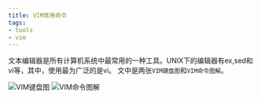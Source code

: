 ```yaml
---
title: VIM常用命令
tags:
- tools
- vim
---
```


文本编辑器是所有计算机系统中最常用的一种工具。UNIX下的编辑器有ex,sed和vi等，其中，使用最为广泛的是vi。 文中是两张`VIM键盘图`和`VIM命令图解`。
<!-- more -->

![VIM键盘图](http://oligvdnzp.bkt.clouddn.com/vim02.jpg)
![VIM命令图解](http://oligvdnzp.bkt.clouddn.com/vim01.png)
